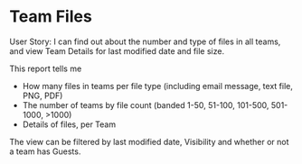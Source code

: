 # Team Files

User Story: I can find out about the number and type of files in all teams, and view Team Details for last modified date and file size. 

This report tells me

- How many files in teams per file type (including email message, text file, PNG, PDF)
- The number of teams by file count (banded 1-50, 51-100, 101-500, 501-1000, >1000)
- Details of files, per Team

The view can be filtered by last modified date, Visibility and whether or not a team has Guests. 
